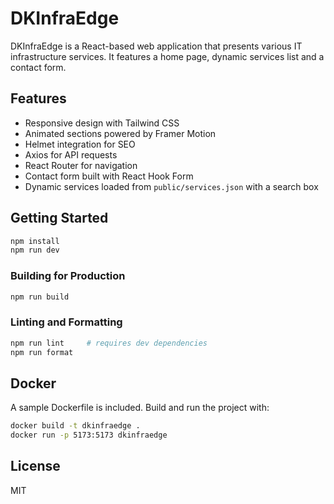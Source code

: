 # DKInfraEdge

DKInfraEdge is a React-based web application that presents various IT infrastructure services. It features a home page, dynamic services list and a contact form.

## Features

- Responsive design with Tailwind CSS
- Animated sections powered by Framer Motion
- Helmet integration for SEO
- Axios for API requests
- React Router for navigation
- Contact form built with React Hook Form
- Dynamic services loaded from `public/services.json` with a search box

## Getting Started

```bash
npm install
npm run dev
```

### Building for Production

```bash
npm run build
```

### Linting and Formatting

```bash
npm run lint     # requires dev dependencies
npm run format
```

## Docker

A sample Dockerfile is included. Build and run the project with:

```bash
docker build -t dkinfraedge .
docker run -p 5173:5173 dkinfraedge
```

## License

MIT
